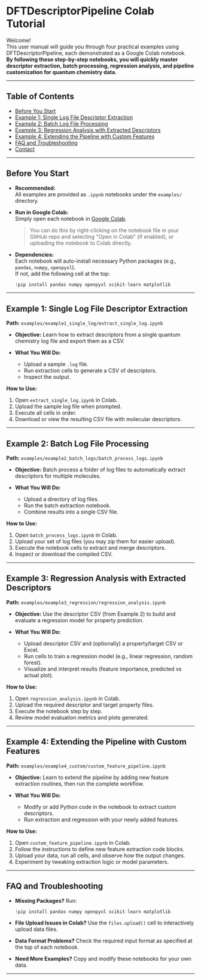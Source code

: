 # DFTDescriptorPipeline Colab Tutorial

Welcome!  
This user manual will guide you through four practical examples using DFTDescriptorPipeline, each demonstrated as a Google Colab notebook.  
**By following these step-by-step notebooks, you will quickly master descriptor extraction, batch processing, regression analysis, and pipeline customization for quantum chemistry data.**

---

## Table of Contents

- [Before You Start](#before-you-start)
- [Example 1: Single Log File Descriptor Extraction](#example-1-single-log-file-descriptor-extraction)
- [Example 2: Batch Log File Processing](#example-2-batch-log-file-processing)
- [Example 3: Regression Analysis with Extracted Descriptors](#example-3-regression-analysis-with-extracted-descriptors)
- [Example 4: Extending the Pipeline with Custom Features](#example-4-extending-the-pipeline-with-custom-features)
- [FAQ and Troubleshooting](#faq-and-troubleshooting)
- [Contact](#contact)

---

## Before You Start

- **Recommended:**  
  All examples are provided as `.ipynb` notebooks under the `examples/` directory.
- **Run in Google Colab:**  
  Simply open each notebook in [Google Colab](https://colab.research.google.com/).  
  > You can do this by right-clicking on the notebook file in your GitHub repo and selecting "Open in Colab" (if enabled), or uploading the notebook to Colab directly.

- **Dependencies:**  
  Each notebook will auto-install necessary Python packages (e.g., `pandas`, `numpy`, `openpyxl`).  
  If not, add the following cell at the top:
  ```python
  !pip install pandas numpy openpyxl scikit-learn matplotlib
  ```

---

## Example 1: Single Log File Descriptor Extraction

**Path:** `examples/example1_single_log/extract_single_log.ipynb`

* **Objective:**
  Learn how to extract descriptors from a single quantum chemistry log file and export them as a CSV.
* **What You Will Do:**

  * Upload a sample `.log` file.
  * Run extraction cells to generate a CSV of descriptors.
  * Inspect the output.

**How to Use:**

1. Open `extract_single_log.ipynb` in Colab.
2. Upload the sample log file when prompted.
3. Execute all cells in order.
4. Download or view the resulting CSV file with molecular descriptors.

---

## Example 2: Batch Log File Processing

**Path:** `examples/example2_batch_logs/batch_process_logs.ipynb`

* **Objective:**
  Batch process a folder of log files to automatically extract descriptors for multiple molecules.
* **What You Will Do:**

  * Upload a directory of log files.
  * Run the batch extraction notebook.
  * Combine results into a single CSV file.

**How to Use:**

1. Open `batch_process_logs.ipynb` in Colab.
2. Upload your set of log files (you may zip them for easier upload).
3. Execute the notebook cells to extract and merge descriptors.
4. Inspect or download the compiled CSV.

---

## Example 3: Regression Analysis with Extracted Descriptors

**Path:** `examples/example3_regression/regression_analysis.ipynb`

* **Objective:**
  Use the descriptor CSV (from Example 2) to build and evaluate a regression model for property prediction.
* **What You Will Do:**

  * Upload descriptor CSV and (optionally) a property/target CSV or Excel.
  * Run cells to train a regression model (e.g., linear regression, random forest).
  * Visualize and interpret results (feature importance, predicted vs actual plot).

**How to Use:**

1. Open `regression_analysis.ipynb` in Colab.
2. Upload the required descriptor and target property files.
3. Execute the notebook step by step.
4. Review model evaluation metrics and plots generated.

---

## Example 4: Extending the Pipeline with Custom Features

**Path:** `examples/example4_custom/custom_feature_pipeline.ipynb`

* **Objective:**
  Learn to extend the pipeline by adding new feature extraction routines, then run the complete workflow.
* **What You Will Do:**

  * Modify or add Python code in the notebook to extract custom descriptors.
  * Run extraction and regression with your newly added features.

**How to Use:**

1. Open `custom_feature_pipeline.ipynb` in Colab.
2. Follow the instructions to define new feature extraction code blocks.
3. Upload your data, run all cells, and observe how the output changes.
4. Experiment by tweaking extraction logic or model parameters.

---

## FAQ and Troubleshooting

* **Missing Packages?**
  Run:

  ```python
  !pip install pandas numpy openpyxl scikit-learn matplotlib
  ```
* **File Upload Issues in Colab?**
  Use the `files.upload()` cell to interactively upload data files.
* **Data Format Problems?**
  Check the required input format as specified at the top of each notebook.
* **Need More Examples?**
  Copy and modify these notebooks for your own data.

---